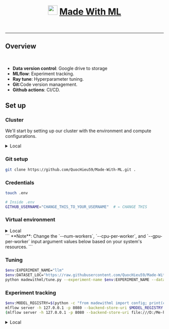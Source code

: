 <div align="center">
<h1><img width="30" src="https://madewithml.com/static/images/rounded_logo.png">&nbsp;<a href="https://madewithml.com/">Made With ML</a></h1>

</div>

<br>
<hr>

## Overview

<br>

- **Data version control**: Google drive to storage
- **MLflow**: Experiment tracking.
- **Ray tune**: Hyperparameter tuning.
- **Git**:Code version management.
- **Github actions**: CI/CD.

## Set up

### Cluster

We'll start by setting up our cluster with the environment and compute configurations.

<details>
  <summary>Local</summary><br>
  Your personal laptop (Window) will act as the cluster, where one CPU will be the head node and some of the remaining CPU will be the worker nodes.
</details>

### Git setup

```bash
git clone https://github.com/QuocHieu59/Made-With-ML.git .
```

### Credentials

```bash
touch .env
```

```bash
# Inside .env
GITHUB_USERNAME="CHANGE_THIS_TO_YOUR_USERNAME"  # ← CHANGE THIS
```

### Virtual environment

<details>
  <summary>Local</summary><br>

```bash
python -m venv venv  # recommend using Python 3.10
venv\Scripts\activate
$env:PYTHONPATH = "$env:PYTHONPATH;$PWD"
python -m pip install --upgrade pip setuptools wheel
python -m pip install -r requirements.txt
pre-commit install
pre-commit autoupdate
```

</details>
```
**Note**: Change the `--num-workers`, `--cpu-per-worker`, and `--gpu-per-worker` input argument values below based on your system's resources.
```

### Tuning

```bash
$env:EXPERIMENT_NAME="llm"
$env:DATASET_LOC="https://raw.githubusercontent.com/QuocHieu59/Made-With-ML/master/datasets/dataset.csv"
python madewithml/tune.py --experiment-name $env:EXPERIMENT_NAME --dataset-loc $env:DATASET_LOC --num-runs 2 --num-workers 1 --cpu-per-worker 2 --gpu-per-worker 0 --num-epochs 10 --batch-size 32 --results-fp results/tuning_results.json
```

### Experiment tracking

```bash
$env:MODEL_REGISTRY=$(python -c "from madewithml import config; print(config.MODEL_REGISTRY)")
mlflow server -h 127.0.0.1 -p 8080 --backend-store-uri $MODEL_REGISTRY
(mlflow server -h 127.0.0.1 -p 8080 --backend-store-uri file:///D:/Me-hi/20241/Made-With-ML/efs/shared_storage/madewithml/QuocHieu59/mlflow)
```

<details>
  <summary>Local</summary><br>

Click to <a href="http://localhost:8080/" target="_blank">http://localhost:8080/</a> to view your MLflow dashboard.

### Evaluation

```bash
$env:HOLDOUT_LOC="https://raw.githubusercontent.com/QuocHieu59/Made-With-ML/master/datasets/holdout.csv"
python madewithml/evaluate.py --dataset-loc $env:HOLDOUT_LOC --results-fp results/evaluation_results.json
```

### Inference

```bash
python madewithml/predict.py predict --title "Transfer learning with transformers"  --description "Using transformers for transfer learning on text classification tasks."
```

### Serving

<details>
  <summary>Local</summary><br>

```bash
# Set up
python madewithml/serve.py
```

Once the application is running, we can use it via cURL, Python, Postmans

```bash
Ctrl + C  # shutdown server
```

</details>

### Test case

```bash
# Code
python -m pytest tests/code --verbose --disable-warnings >test_results/pytest_results_code.txt

# Data
pytest --dataset-loc=$env:DATASET_LOC tests/data --verbose --disable-warnings >test_results/pytest_results_data.txt

# Model
pytest tests/model --verbose --disable-warnings >test_results/pytest_results_model.txt

```

### CI/CD

Using GitHub Actions!

<div align="center">
  <img src="https://madewithml.com/static/images/mlops/cicd/cicd.png">
</div>

1. Create a new github branch to save our changes to and execute CI/CD workloads:

```bash
git remote set-url origin https://github.com/$GITHUB_USERNAME/Made-With-ML.git  # <-- CHANGE THIS to your username
git checkout -b dev
```

2. We'll start by adding the necessary credentials to the [`/settings/secrets/actions`](https://github.com/GokuMohandas/Made-With-ML/settings/secrets/actions) page of our GitHub repository.

```bash
export ANYSCALE_HOST=https://console.anyscale.com
export ANYSCALE_CLI_TOKEN=$YOUR_CLI_TOKEN  # retrieved from https://console.anyscale.com/o/madewithml/credentials
```

3. Now we can make changes to our code (not on `main` branch) and push them to GitHub. But in order to push our code to GitHub, we'll need to first authenticate with our credentials before pushing to our repository:

```bash
git config --global user.name $GITHUB_USERNAME  # <-- CHANGE THIS to your username
git config --global user.email you@example.com  # <-- CHANGE THIS to your email
git add .
git commit -m ""  # <-- CHANGE THIS to your message
git push origin dev
```

Now you will be prompted to enter your username and password (personal access token). Follow these steps to get personal access token: [New GitHub personal access token](https://github.com/settings/tokens/new) → Add a name → Toggle `repo` and `workflow` → Click `Generate token` (scroll down) → Copy the token and paste it when prompted for your password.

4. Now we can start a PR from this branch to our `main` branch and this will trigger the [workloads workflow](/.github/workflows/workloads.yaml). If the workflow (Anyscale Jobs) succeeds, this will produce comments with the training and evaluation results directly on the PR.

<div align="center">
  <img src="https://madewithml.com/static/images/mlops/cicd/comments.png">
</div>

5. If we like the results, we can merge the PR into the `main` branch. This will trigger the [serve workflow](/.github/workflows/serve.yaml) which will rollout our new service to production!
